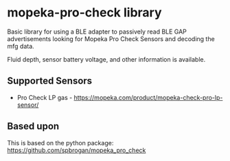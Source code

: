 # mopeka-pro-check library

Basic library for using a BLE adapter to passively read
BLE GAP advertisements looking for Mopeka Pro Check Sensors and
decoding the mfg data.

Fluid depth, sensor battery voltage, and other information is available.

## Supported Sensors

* Pro Check LP gas - <https://mopeka.com/product/mopeka-check-pro-lp-sensor/>

## Based upon

This is based on the python package: <https://github.com/spbrogan/mopeka_pro_check>
